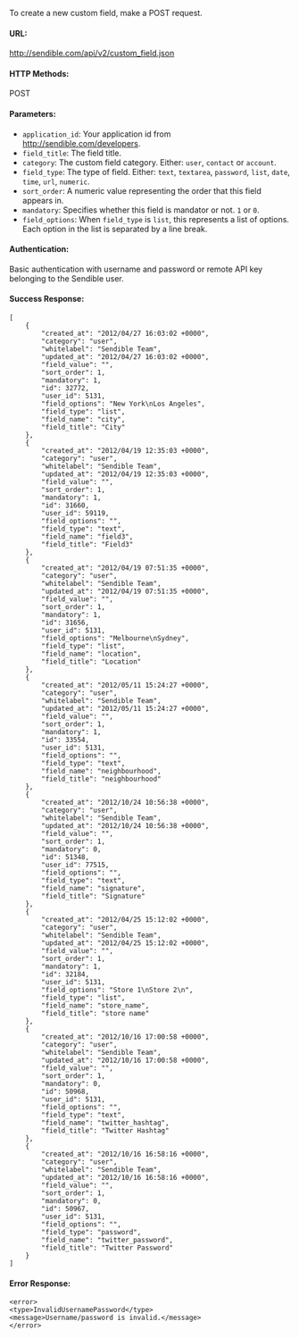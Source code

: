To create a new custom field, make a POST request.

#### URL: ####
http://sendible.com/api/v2/custom_field.json

#### HTTP Methods: ####
POST

#### Parameters: ####
  * `application_id`: Your application id from http://sendible.com/developers.
  * `field_title`: The field title.
  * `category`: The custom field category. Either: `user`, `contact` or `account`.
  * `field_type`: The type of field. Either: `text`, `textarea`, `password`, `list`, `date`, `time`, `url`, `numeric`.
  * `sort_order`: A numeric value representing the order that this field appears in.
  * `mandatory`: Specifies whether this field is mandator or not. `1` or `0`.
  * `field_options`: When `field_type` is `list`, this represents a list of options. Each option in the list is separated by a line break.

#### Authentication: ####
Basic authentication with username and password or remote API key belonging to the Sendible user.

#### Success Response: ####
```
[
    {
        "created_at": "2012/04/27 16:03:02 +0000",
        "category": "user",
        "whitelabel": "Sendible Team",
        "updated_at": "2012/04/27 16:03:02 +0000",
        "field_value": "",
        "sort_order": 1,
        "mandatory": 1,
        "id": 32772,
        "user_id": 5131,
        "field_options": "New York\nLos Angeles",
        "field_type": "list",
        "field_name": "city",
        "field_title": "City"
    },
    {
        "created_at": "2012/04/19 12:35:03 +0000",
        "category": "user",
        "whitelabel": "Sendible Team",
        "updated_at": "2012/04/19 12:35:03 +0000",
        "field_value": "",
        "sort_order": 1,
        "mandatory": 1,
        "id": 31660,
        "user_id": 59119,
        "field_options": "",
        "field_type": "text",
        "field_name": "field3",
        "field_title": "Field3"
    },
    {
        "created_at": "2012/04/19 07:51:35 +0000",
        "category": "user",
        "whitelabel": "Sendible Team",
        "updated_at": "2012/04/19 07:51:35 +0000",
        "field_value": "",
        "sort_order": 1,
        "mandatory": 1,
        "id": 31656,
        "user_id": 5131,
        "field_options": "Melbourne\nSydney",
        "field_type": "list",
        "field_name": "location",
        "field_title": "Location"
    },
    {
        "created_at": "2012/05/11 15:24:27 +0000",
        "category": "user",
        "whitelabel": "Sendible Team",
        "updated_at": "2012/05/11 15:24:27 +0000",
        "field_value": "",
        "sort_order": 1,
        "mandatory": 1,
        "id": 33554,
        "user_id": 5131,
        "field_options": "",
        "field_type": "text",
        "field_name": "neighbourhood",
        "field_title": "neighbourhood"
    },
    {
        "created_at": "2012/10/24 10:56:38 +0000",
        "category": "user",
        "whitelabel": "Sendible Team",
        "updated_at": "2012/10/24 10:56:38 +0000",
        "field_value": "",
        "sort_order": 1,
        "mandatory": 0,
        "id": 51348,
        "user_id": 77515,
        "field_options": "",
        "field_type": "text",
        "field_name": "signature",
        "field_title": "Signature"
    },
    {
        "created_at": "2012/04/25 15:12:02 +0000",
        "category": "user",
        "whitelabel": "Sendible Team",
        "updated_at": "2012/04/25 15:12:02 +0000",
        "field_value": "",
        "sort_order": 1,
        "mandatory": 1,
        "id": 32184,
        "user_id": 5131,
        "field_options": "Store 1\nStore 2\n",
        "field_type": "list",
        "field_name": "store_name",
        "field_title": "store name"
    },
    {
        "created_at": "2012/10/16 17:00:58 +0000",
        "category": "user",
        "whitelabel": "Sendible Team",
        "updated_at": "2012/10/16 17:00:58 +0000",
        "field_value": "",
        "sort_order": 1,
        "mandatory": 0,
        "id": 50968,
        "user_id": 5131,
        "field_options": "",
        "field_type": "text",
        "field_name": "twitter_hashtag",
        "field_title": "Twitter Hashtag"
    },
    {
        "created_at": "2012/10/16 16:58:16 +0000",
        "category": "user",
        "whitelabel": "Sendible Team",
        "updated_at": "2012/10/16 16:58:16 +0000",
        "field_value": "",
        "sort_order": 1,
        "mandatory": 0,
        "id": 50967,
        "user_id": 5131,
        "field_options": "",
        "field_type": "password",
        "field_name": "twitter_password",
        "field_title": "Twitter Password"
    }
]
```


#### Error Response: ####
```
<error>
<type>InvalidUsernamePassword</type>
<message>Username/password is invalid.</message>
</error>
```